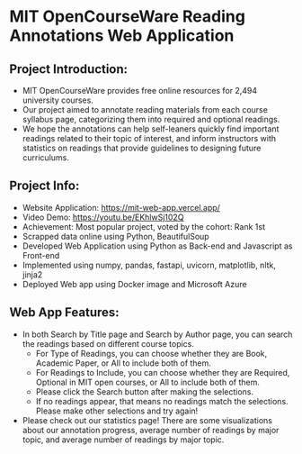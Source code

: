 # MIT OpenCourseWare Reading Annotations Web Application

## Project Introduction:
- MIT OpenCourseWare provides free online resources for 2,494 university courses.
- Our project aimed to annotate reading materials from each course syllabus page, categorizing them into required and optional readings.
- We hope the annotations can help self-leaners quickly find important readings related to their topic of interest, and inform instructors with statistics on readings that provide guidelines to designing future curriculums.

## Project Info:
- Website Application: https://mit-web-app.vercel.app/
- Video Demo: https://youtu.be/EKhlwSj102Q
- Achievement: Most popular project, voted by the cohort: Rank 1st
- Scrapped data online using Python, BeautifulSoup
- Developed Web Application using Python as Back-end and Javascript as Front-end
- Implemented using numpy, pandas, fastapi, uvicorn, matplotlib, nltk, jinja2
- Deployed Web app using Docker image and Microsoft Azure

## Web App Features:
- In both Search by Title page and Search by Author page, you can search the readings based on different course topics.
  - For Type of Readings, you can choose whether they are Book, Academic Paper, or All to include both of them.
  - For Readings to Include, you can choose whether they are Required, Optional in MIT open courses, or All to include both of them.
  - Please click the Search button after making the selections.
  - If no readings appear, that means no readings match the selections. Please make other selections and try again!
- Please check out our statistics page! There are some visualizations about our annotation progress, average number of readings by major topic, and average number of readings by major topic.
